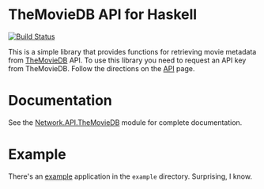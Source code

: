 # TheMovieDB API for Haskell

[![Build Status](https://travis-ci.org/pjones/themoviedb.svg?branch=master)](https://travis-ci.org/pjones/themoviedb)

This is a simple library that provides functions for retrieving movie
metadata from [TheMovieDB][] API.  To use this library you need to
request an API key from TheMovieDB.  Follow the directions on the
[API][] page.

[TheMovieDB]: http://themoviedb.org
[API]: http://docs.themoviedb.apiary.io

# Documentation

See the [Network.API.TheMovieDB][] module for complete documentation.

[Network.API.TheMovieDB]: https://github.com/pjones/themoviedb/blob/master/src/Network/API/TheMovieDB.hs

# Example

There's an [example][] application in the `example` directory.
Surprising, I know.

[example]: https://github.com/pjones/themoviedb/blob/master/example/Main.hs
